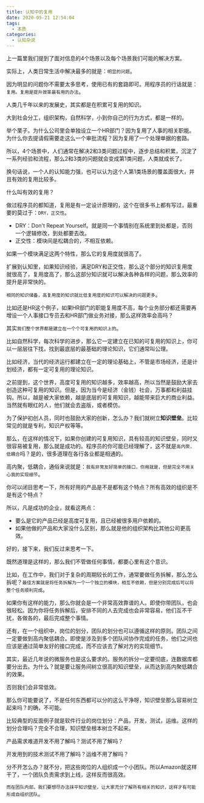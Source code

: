 ```yaml
---
title: 认知中的复用
date: 2020-05-21 12:54:04
tags: 
  - 本质
categories:
  - 认知杂说
---
```


上一篇里我们提到了面对信息的4个场景以及每个场景我们可能的解决方案。

实际上，人类日常生活中解决最多的就是：`明显的问题`。

因为明显的问题你不需要太多思考，使用已有的套路即可。用程序员的行话就是：`复用。复用是提升效率最有用的办法`。
<!--more-->

人类几千年以来的发展史，其实都是在积累可复用的知识。

大到社会分工，组织架构，自然科学，小到你自己的行为方式，都是一样的。

举个栗子。为什么公司里会单独设立一个HR部门？因为复用了人事的相关职能。为什么你去提请假需要走这么一个审批流程？因为复用了一个处理单据的套路。

所以，4个场景中，人们通常在解决2和3类问题过程中，逐步总结和积累，沉淀了一系列经验和流程，那么2和3类的问题就会变成第1类问题，人类就成长了。

换句话说，一个人的认知能力强，也可以认为这个人第1类场景的覆盖面很大，并且有效的复用比较多。

什么叫有效的复用？

做过程序员的都知道，复用是有一定设计原理的，这个在很多书上都有写过，最重要的莫过于：`DRY，正交性`。

* DRY：Don't Repeat Yourself。就是同一个事情别在系统里到处都是，否则一个逻辑修改，到处都要去改。
* 正交性：模块间是松耦合的，不相互依赖。

如果一个模块满足这两个特性，那么它的复用度就很高了。

扩展到认知里，如果知识经验，满足DRY和正交性，那么这个部分的知识复用度就很高了，复用度高了，那么这部分知识就可以解决各种各样的问题，那么效率的提升是非常快的。

`相同的知识储备，高复用度的知识就比低复用度的知识可以解决的问题更多`。

比如还是HR这个例子，如果HR部门的职能复用度不高，每个业务部分都还需要再增设一个人事接口专员去和HR部门做业务对接，那么这样效率会高吗？

其实`我们整个世界都是建立在一个个可复用的知识上的`。

比如自然科学，每次科学的进步，那么它一定建立在已知的可复用的知识上，你可以一层层往下找，找到最底层的最基础的理论知识，它们通常叫公理。

比如经济，当代的经济运行都建立在一定的理论基础上，不管是市场经济，还是计划经济，都有一定可复用的理论知识。

之前提到，这个世界，高度可复用的知识越多，效率越高，所以当然是鼓励大家去创造这种可复用的知识。但是，因为当今是经济（金钱）社会，万事都和利益挂钩。所以，越是被大家依赖，越是底层的可复用知识，越能带来巨大的商业利益。当然就有眼红的人，他们就会去盗版，或者模仿。

为了保护初创人员，同时也鼓励大家的创新，怎么办？我们就树立**知识壁垒**。比较常见的就是专利，知识产权等等。

那么，在这样的情况下，如果你创建的可复用知识，具有较高的知识壁垒，同时又很容易被复用，那么就是成功的。程序员的你可能已经理解了，这不就是`高内聚，低耦合`吗？是的，很多道理在各行各业都是相通的。

高内聚，低耦合，通俗来说就是：`我有非常友好简单的接口，你用就是，但是完全不用关心我的实现细节`。

你可以闭目思考一下，所有好用的产品是不是都有这个特点？所有高效的组织是不是有这个特点？

所以，凡是成功的企业，就看这两点：

* 要么是它的产品已经是高度可复用，且已经被很多用户依赖的。
* 如果他做的产品和大家没什么区别，那么就是他的组织架构比其他公司更高效。

好的，接下来，我们反过来思考一下。

既然道理是这样的，那么我们不管做任何事情，都要心里有这个意识。

比如，在工作中，我们对于复杂的周期较长的工作，通常要做任务拆解，那么怎么拆呢？`最佳方案就是将任务拆解为一个一个独立的模块，相互不依赖，但是分别完成后可以将整个任务顺利完成`。

如果你有这样的能力，那么你就会是一个非常高效靠谱的人。即使你带团队，也会很轻松。因为你将任务拆解后，安排不同的人去完成也会非常容易，他们互不干扰，各做各的，最后完成整个事情。

还有，在一个组织中，岗位的划分，团队的划分也可以遵循这样的原则。团队之间一定要做到高内聚低耦合。即使是涉及到多个团队间协作完成的任务，他们之间也应该是通过简单友好的接口完成，而不应该去了解对方的实现细节。

其实，最近几年说的微服务也是这么要求的。服务的拆分一定要彻底，连数据库都要分出去。为什么？就是要让服务间树立很高的知识壁垒，从而达到高内聚低耦合的效果。

否则我们会非常低效。


那么你可能要说了，不是任何东西都可以分的这么干净呀，知识壁垒那么容易树立起来吗？的确，不可能。

比较典型的反面例子就是软件行业的岗位划分：产品，开发，测试，运维。这样的划分合理吗？完全不合理，知识壁垒根本树立不起来。

产品需求难道开发不用了解吗？测试不用了解吗？

开发用到的技术测试不用了解吗？运维不用了解吗？

分不开怎么办？就不分，把这些岗位的人组织成一个小团队。所以Amazon就这样干了，一个团队负责需求到上线，这样反而很高效。

`而在团队内部，我们要想尽办法抹平知识壁垒，让大家充分了解所有相关的知识，这样才有可能形成自组织团队`。
